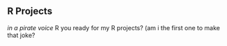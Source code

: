 ## R Projects
*in a pirate voice* R you ready for my R projects? (am i the first one to make that joke?
